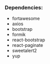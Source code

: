 ### Dependencies:

- fortawesome
- axios
- bootstrap
- formik
- react-bootstrap
- react-paginate
- sweetalert2
- yup
